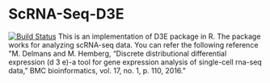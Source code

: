# ScRNA-Seq-D3E
[![Build Status](https://travis-ci.com/NastaranM/ScRNA-Seq-D3E.svg?branch=main)](https://travis-ci.com/NastaranM/ScRNA-Seq-D3E)
This is an implementation of D3E package in R. The package works for analyzing scRNA-seq data.
You can refer the following reference "M. Delmans and M. Hemberg, “Discrete distributional differential expression (d 3 e)-a tool for gene expression analysis of single-cell
rna-seq data,” BMC bioinformatics, vol. 17, no. 1, p. 110, 2016."
